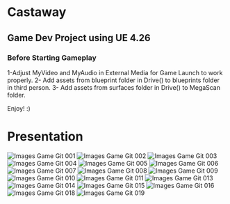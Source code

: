 # Castaway
## Game Dev Project using UE 4.26
### Before Starting Gameplay
1-Adjust MyVideo and MyAudio in External Media for Game Launch to work properly.
2- Add assets from blueprint folder in Drive()
to blueprints folder in third person.
3- Add assets from surfaces folder in Drive() to MegaScan folder.

Enjoy! :)

# Presentation
![Images Game Git 001](https://user-images.githubusercontent.com/68122919/150959808-417cd857-fab4-4263-8866-3c1555c5fb05.jpeg)
![Images Game Git 002](https://user-images.githubusercontent.com/68122919/150959839-428c0f21-271a-4130-8f99-831320f64055.jpeg)
![Images Game Git 003](https://user-images.githubusercontent.com/68122919/150959846-07e9779b-68b9-41b3-ae37-80ab18af6624.jpeg)
![Images Game Git 004](https://user-images.githubusercontent.com/68122919/150959850-069b5084-989f-4f25-ae35-9eaf3ba60466.jpeg)
![Images Game Git 005](https://user-images.githubusercontent.com/68122919/150959860-386020a9-ab03-4d2e-a2e3-66ba0d259dbf.jpeg)
![Images Game Git 006](https://user-images.githubusercontent.com/68122919/150959865-78df0c08-06f7-46cf-a131-cdbf76966c46.jpeg)
![Images Game Git 007](https://user-images.githubusercontent.com/68122919/150959874-f1518ff4-23ae-4e47-b081-2776c27cd85f.jpeg)
![Images Game Git 008](https://user-images.githubusercontent.com/68122919/150959878-65d56dd4-a09e-4f9c-86ea-bf98bb09bbac.jpeg)
![Images Game Git 009](https://user-images.githubusercontent.com/68122919/150959888-78bc7775-f29c-4a25-9b78-5dfbb60cdec0.jpeg)
![Images Game Git 010](https://user-images.githubusercontent.com/68122919/150959897-dec0e875-e2f8-4f34-a028-44615e0f8e44.jpeg)
![Images Game Git 011](https://user-images.githubusercontent.com/68122919/150959904-8198a4ab-2f3c-446a-a54d-d33fada2d113.jpeg)
![Images Game Git 013](https://user-images.githubusercontent.com/68122919/150959925-29b27fae-0985-48a8-a8e2-2bddfb6cc716.jpeg)
![Images Game Git 014](https://user-images.githubusercontent.com/68122919/150959930-43ef8e95-0f64-4bce-a693-7c7295215781.jpeg)
![Images Game Git 015](https://user-images.githubusercontent.com/68122919/150959954-e0201117-4b5f-4301-aed4-b0a293cd3805.jpeg)
![Images Game Git 016](https://user-images.githubusercontent.com/68122919/150959959-fdc1aa5f-bad0-4fd5-9db2-cacb8c6c68c9.jpeg)
![Images Game Git 018](https://user-images.githubusercontent.com/68122919/150959969-9adc7df1-1f36-4b37-b63b-6fad22b15b99.jpeg)
![Images Game Git 019](https://user-images.githubusercontent.com/68122919/150959972-d0fc0025-516d-4bb8-87c2-7f6651b98032.jpeg)